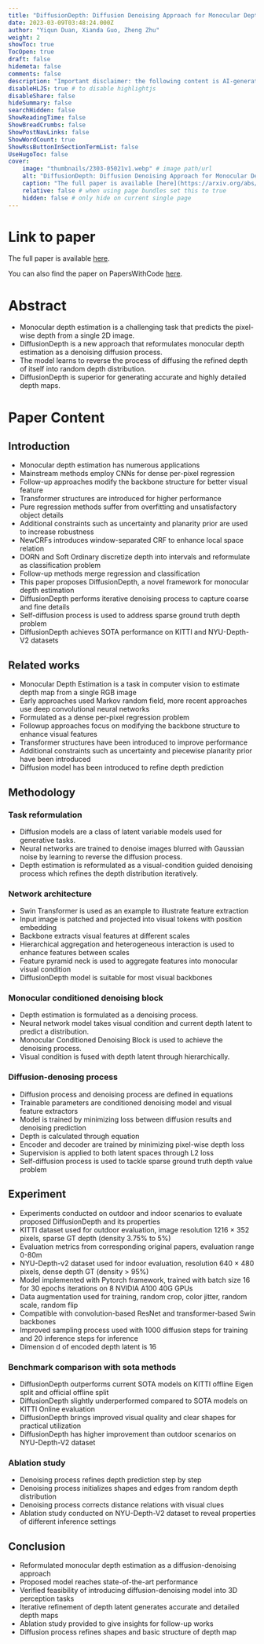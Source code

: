 ```yaml
---
title: "DiffusionDepth: Diffusion Denoising Approach for Monocular Depth Estimation"
date: 2023-03-09T03:48:24.000Z
author: "Yiqun Duan, Xianda Guo, Zheng Zhu"
weight: 2
showToc: true
TocOpen: true
draft: false
hidemeta: false
comments: false
description: "Important disclaimer: the following content is AI-generated, please make sure to fact check the presented information by reading the full paper."
disableHLJS: true # to disable highlightjs
disableShare: false
hideSummary: false
searchHidden: false
ShowReadingTime: false
ShowBreadCrumbs: false
ShowPostNavLinks: false
ShowWordCount: true
ShowRssButtonInSectionTermList: false
UseHugoToc: false
cover:
    image: "thumbnails/2303-05021v1.webp" # image path/url
    alt: "DiffusionDepth: Diffusion Denoising Approach for Monocular Depth Estimation" # alt text
    caption: "The full paper is available [here](https://arxiv.org/abs/2303.05021)." # display caption under cover
    relative: false # when using page bundles set this to true
    hidden: false # only hide on current single page
---
```


# Link to paper
The full paper is available [here](https://arxiv.org/abs/2303.05021).

You can also find the paper on PapersWithCode [here](https://paperswithcode.com/paper/diffusiondepth-diffusion-denoising-approach).

# Abstract
- Monocular depth estimation is a challenging task that predicts the pixel-wise depth from a single 2D image.
- DiffusionDepth is a new approach that reformulates monocular depth estimation as a denoising diffusion process.
- The model learns to reverse the process of diffusing the refined depth of itself into random depth distribution.
- DiffusionDepth is superior for generating accurate and highly detailed depth maps.

# Paper Content

## Introduction
- Monocular depth estimation has numerous applications
- Mainstream methods employ CNNs for dense per-pixel regression
- Follow-up approaches modify the backbone structure for better visual feature
- Transformer structures are introduced for higher performance
- Pure regression methods suffer from overfitting and unsatisfactory object details
- Additional constraints such as uncertainty and planarity prior are used to increase robustness
- NewCRFs introduces window-separated CRF to enhance local space relation
- DORN and Soft Ordinary discretize depth into intervals and reformulate as classification problem
- Follow-up methods merge regression and classification
- This paper proposes DiffusionDepth, a novel framework for monocular depth estimation
- DiffusionDepth performs iterative denoising process to capture coarse and fine details
- Self-diffusion process is used to address sparse ground truth depth problem
- DiffusionDepth achieves SOTA performance on KITTI and NYU-Depth-V2 datasets

## Related works
- Monocular Depth Estimation is a task in computer vision to estimate depth map from a single RGB image
- Early approaches used Markov random field, more recent approaches use deep convolutional neural networks
- Formulated as a dense per-pixel regression problem
- Followup approaches focus on modifying the backbone structure to enhance visual features
- Transformer structures have been introduced to improve performance
- Additional constraints such as uncertainty and piecewise planarity prior have been introduced
- Diffusion model has been introduced to refine depth prediction

## Methodology

### Task reformulation
- Diffusion models are a class of latent variable models used for generative tasks.
- Neural networks are trained to denoise images blurred with Gaussian noise by learning to reverse the diffusion process.
- Depth estimation is reformulated as a visual-condition guided denoising process which refines the depth distribution iteratively.

### Network architecture
- Swin Transformer is used as an example to illustrate feature extraction
- Input image is patched and projected into visual tokens with position embedding
- Backbone extracts visual features at different scales
- Hierarchical aggregation and heterogeneous interaction is used to enhance features between scales
- Feature pyramid neck is used to aggregate features into monocular visual condition
- DiffusionDepth model is suitable for most visual backbones

### Monocular conditioned denoising block
- Depth estimation is formulated as a denoising process.
- Neural network model takes visual condition and current depth latent to predict a distribution.
- Monocular Conditioned Denoising Block is used to achieve the denoising process.
- Visual condition is fused with depth latent through hierarchically.

### Diffusion-denosing process
- Diffusion process and denoising process are defined in equations
- Trainable parameters are conditioned denoising model and visual feature extractors
- Model is trained by minimizing loss between diffusion results and denoising prediction
- Depth is calculated through equation
- Encoder and decoder are trained by minimizing pixel-wise depth loss
- Supervision is applied to both latent spaces through L2 loss
- Self-diffusion process is used to tackle sparse ground truth depth value problem

## Experiment
- Experiments conducted on outdoor and indoor scenarios to evaluate proposed DiffusionDepth and its properties
- KITTI dataset used for outdoor evaluation, image resolution 1216 × 352 pixels, sparse GT depth (density 3.75% to 5%)
- Evaluation metrics from corresponding original papers, evaluation range 0-80m
- NYU-Depth-v2 dataset used for indoor evaluation, resolution 640 × 480 pixels, dense depth GT (density > 95%)
- Model implemented with Pytorch framework, trained with batch size 16 for 30 epochs iterations on 8 NVIDIA A100 40G GPUs
- Data augmentation used for training, random crop, color jitter, random scale, random flip
- Compatible with convolution-based ResNet and transformer-based Swin backbones
- Improved sampling process used with 1000 diffusion steps for training and 20 inference steps for inference
- Dimension d of encoded depth latent is 16

### Benchmark comparison with sota methods
- DiffusionDepth outperforms current SOTA models on KITTI offline Eigen split and official offline split
- DiffusionDepth slightly underperformed compared to SOTA models on KITTI Online evaluation
- DiffusionDepth brings improved visual quality and clear shapes for practical utilization
- DiffusionDepth has higher improvement than outdoor scenarios on NYU-Depth-V2 dataset

### Ablation study
- Denoising process refines depth prediction step by step
- Denoising process initializes shapes and edges from random depth distribution
- Denoising process corrects distance relations with visual clues
- Ablation study conducted on NYU-Depth-V2 dataset to reveal properties of different inference settings

## Conclusion
- Reformulated monocular depth estimation as a diffusion-denoising approach
- Proposed model reaches state-of-the-art performance
- Verified feasibility of introducing diffusion-denoising model into 3D perception tasks
- Iterative refinement of depth latent generates accurate and detailed depth maps
- Ablation study provided to give insights for follow-up works
- Diffusion process refines shapes and basic structure of depth map
